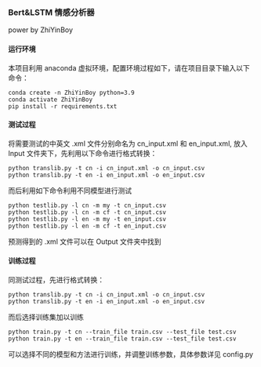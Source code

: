 ### Bert&LSTM 情感分析器
power by ZhiYinBoy

#### 运行环境
本项目利用 anaconda 虚拟环境，配置环境过程如下，请在项目目录下输入以下命令：
```
conda create -n ZhiYinBoy python=3.9
conda activate ZhiYinBoy
pip install -r requirements.txt
```

#### 测试过程
将需要测试的中英文 .xml 文件分别命名为 cn_input.xml 和 en_input.xml, 放入 Input 文件夹下，先利用以下命令进行格式转换：
```
python translib.py -t cn -i cn_input.xml -o cn_input.csv
python translib.py -t en -i en_input.xml -o en_input.csv
```

而后利用如下命令利用不同模型进行测试
```
python testlib.py -l cn -m my -t cn_input.csv
python testlib.py -l cn -m cf -t cn_input.csv
python testlib.py -l en -m my -t en_input.csv
python testlib.py -l en -m cf -t en_input.csv
```

预测得到的 .xml 文件可以在 Output 文件夹中找到

#### 训练过程
同测试过程，先进行格式转换：
```
python translib.py -t cn -i cn_input.xml -o cn_input.csv
python translib.py -t en -i en_input.xml -o en_input.csv
```
而后选择训练集加以训练
```
python train.py -t cn --train_file train.csv --test_file test.csv
python train.py -t en --train_file train.csv --test_file test.csv
```
可以选择不同的模型和方法进行训练，并调整训练参数，具体参数详见 config.py

